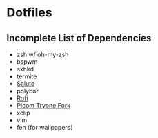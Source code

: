 # Dotfiles

## Incomplete List of Dependencies

- zsh w/ oh-my-zsh
- bspwm
- sxhkd
- termite
- [Saluto](https://github.com/Demonstrandum/Saluto)
- polybar
- [Rofi](https://github.com/davatorium/rofi)
- [Picom Tryone Fork](https://github.com/tryone144/compton/tree/feature/dual_kawase)
- xclip
- vim
- feh (for wallpapers)
